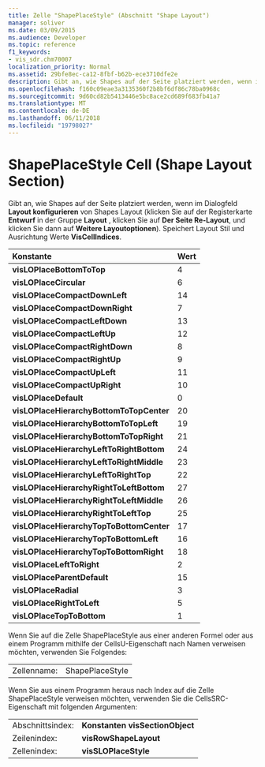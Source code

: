 ```yaml
---
title: Zelle "ShapePlaceStyle" (Abschnitt "Shape Layout")
manager: soliver
ms.date: 03/09/2015
ms.audience: Developer
ms.topic: reference
f1_keywords:
- vis_sdr.chm70007
localization_priority: Normal
ms.assetid: 29bfe8ec-ca12-8fbf-b62b-ece3710dfe2e
description: Gibt an, wie Shapes auf der Seite platziert werden, wenn im Dialogfeld Layout konfigurieren von Shapes Layout (klicken Sie auf der Registerkarte Entwurf in der Gruppe Layout, klicken Sie auf der Seite Re-Layout, und klicken Sie dann auf Weitere Layoutoptionen). Speichert Layout Stil und Ausrichtung Werte VisCellIndices.
ms.openlocfilehash: f160c09eae3a3135360f2b8bf6df86c78ba0968c
ms.sourcegitcommit: 9d60cd82b5413446e5bc8ace2cd689f683fb41a7
ms.translationtype: MT
ms.contentlocale: de-DE
ms.lasthandoff: 06/11/2018
ms.locfileid: "19798027"
---
```

# <a name="shapeplacestyle-cell-shape-layout-section"></a>ShapePlaceStyle Cell (Shape Layout Section)

Gibt an, wie Shapes auf der Seite platziert werden, wenn im Dialogfeld **Layout konfigurieren** von Shapes Layout (klicken Sie auf der Registerkarte **Entwurf** in der Gruppe **Layout** , klicken Sie auf **Der Seite Re-Layout**, und klicken Sie dann auf **Weitere Layoutoptionen**). Speichert Layout Stil und Ausrichtung Werte **VisCellIndices**. 
  
|**Konstante**|**Wert**|
|:-----|:-----|
|**visLOPlaceBottomToTop** <br/> |4  <br/> |
|**visLOPlaceCircular** <br/> |6  <br/> |
|**visLOPlaceCompactDownLeft** <br/> |14  <br/> |
|**visLOPlaceCompactDownRight** <br/> |7  <br/> |
|**visLOPlaceCompactLeftDown** <br/> |13  <br/> |
|**visLOPlaceCompactLeftUp** <br/> |12  <br/> |
|**visLOPlaceCompactRightDown** <br/> |8  <br/> |
|**visLOPlaceCompactRightUp** <br/> |9  <br/> |
|**visLOPlaceCompactUpLeft** <br/> |11  <br/> |
|**visLOPlaceCompactUpRight** <br/> |10  <br/> |
|**visLOPlaceDefault** <br/> |0  <br/> |
|**visLOPlaceHierarchyBottomToTopCenter** <br/> |20  <br/> |
|**visLOPlaceHierarchyBottomToTopLeft** <br/> |19  <br/> |
|**visLOPlaceHierarchyBottomToTopRight** <br/> |21  <br/> |
|**visLOPlaceHierarchyLeftToRightBottom** <br/> |24  <br/> |
|**visLOPlaceHierarchyLeftToRightMiddle** <br/> |23  <br/> |
|**visLOPlaceHierarchyLeftToRightTop** <br/> |22  <br/> |
|**visLOPlaceHierarchyRightToLeftBottom** <br/> |27  <br/> |
|**visLOPlaceHierarchyRightToLeftMiddle** <br/> |26  <br/> |
|**visLOPlaceHierarchyRightToLeftTop** <br/> |25  <br/> |
|**visLOPlaceHierarchyTopToBottomCenter** <br/> |17  <br/> |
|**visLOPlaceHierarchyTopToBottomLeft** <br/> |16  <br/> |
|**visLOPlaceHierarchyTopToBottomRight** <br/> |18  <br/> |
|**visLOPlaceLeftToRight** <br/> |2  <br/> |
|**visLOPlaceParentDefault** <br/> |15  <br/> |
|**visLOPlaceRadial** <br/> |3  <br/> |
|**visLOPlaceRightToLeft** <br/> |5  <br/> |
|**visLOPlaceTopToBottom** <br/> |1  <br/> |
   
Wenn Sie auf die Zelle ShapePlaceStyle aus einer anderen Formel oder aus einem Programm mithilfe der CellsU-Eigenschaft nach Namen verweisen möchten, verwenden Sie Folgendes:

 
  
|||
|:-----|:-----|
|Zellenname:  <br/> |ShapePlaceStyle  <br/> |
   
Wenn Sie aus einem Programm heraus nach Index auf die Zelle ShapePlaceStyle verweisen möchten, verwenden Sie die CellsSRC-Eigenschaft mit folgenden Argumenten:

 
  
|||
|:-----|:-----|
|Abschnittsindex:  <br/> |**Konstanten visSectionObject** <br/> |
|Zeilenindex:  <br/> |**visRowShapeLayout** <br/> |
|Zellenindex:  <br/> |**visSLOPlaceStyle** <br/> |
   


